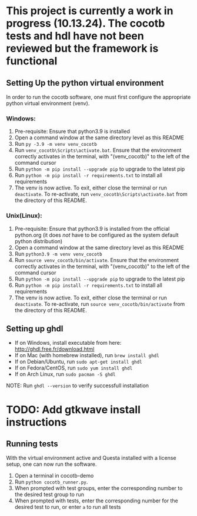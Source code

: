 # This project is currently a work in progress (10.13.24). The cocotb tests and hdl have not been reviewed but the framework is functional


## Setting Up the python virtual environment
In order to run the cocotb software, one must first configure the appropriate python virtual environment (venv). 

### Windows:
1. Pre-requisite: Ensure that python3.9 is installed
2. Open a command window at the same directory level as this README
3. Run `py -3.9 -m venv venv_cocotb`
4. Run `venv_cocotb\Scripts\activate.bat`. Ensure that the environment correctly activates in the terminal, with "(venv_cocotb)" to the left of the command cursor
5. Run `python -m pip install --upgrade pip` to upgrade to the latest pip
6. Run `python -m pip install -r requirements.txt` to install all requirements
7. The venv is now active. To exit, either close the terminal or run `deactivate`. To re-activate, run `venv_cocotb\Scripts\activate.bat` from the directory of this README.

### Unix(Linux):
1. Pre-requisite: Ensure that python3.9 is installed from the official python.org (it does _not_ have to be configured as the system default python distribution)
2. Open a command window at the same directory level as this README
3. Run `python3.9 -m venv venv_cocotb`
4. Run `source venv_cocotb/bin/activate`. Ensure that the environment correctly activates in the terminal, with "(venv_cocotb)" to the left of the command cursor
5. Run `python -m pip install --upgrade pip` to upgrade to the latest pip
6. Run `python -m pip install -r requirements.txt` to install all requirements
7. The venv is now active. To exit, either close the terminal or run `deactivate`. To re-activate, run `source venv_cocotb/bin/activate` from the directory of this README.


## Setting up ghdl
- If on Windows, install executable from here: http://ghdl.free.fr/download.html
- If on Mac (with homebrew installed), run `brew install ghdl`
- If on Debian/Ubuntu, run `sudo apt-get install ghdl`
- If on Fedora/CentOS, run `sudo yum install ghdl`
- If on Arch Linux, run `sudo pacman -S ghdl`

NOTE: Run `ghdl --version` to verify successfull installation

# TODO: Add gtkwave install instructions

## Running tests
With the virtual environment active and Questa installed with a license setup, one can now run the software.
1. Open a terminal in cocotb-demo
2. Run `python cocotb_runner.py`.
3. When prompted with test groups, enter the corresponding number to the desired test group to run
4. When prompted with tests, enter the corresponding number for the desired test to run, or enter `a` to run all tests